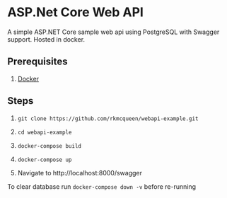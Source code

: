 # ASP.Net Core Web API
A simple ASP.NET Core sample web api using PostgreSQL with Swagger support. Hosted in docker.

## Prerequisites
1. [Docker](https://www.docker.com/)

## Steps
1. `git clone https://github.com/rkmcqueen/webapi-example.git`

2. `cd webapi-example`

3. `docker-compose build`

4. `docker-compose up`

5.  Navigate to http://localhost:8000/swagger

To clear database run `docker-compose down -v` before re-running